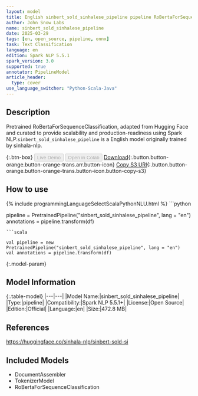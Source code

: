 ```yaml
---
layout: model
title: English sinbert_sold_sinhalese_pipeline pipeline RoBertaForSequenceClassification from sinhala-nlp
author: John Snow Labs
name: sinbert_sold_sinhalese_pipeline
date: 2025-03-29
tags: [en, open_source, pipeline, onnx]
task: Text Classification
language: en
edition: Spark NLP 5.5.1
spark_version: 3.0
supported: true
annotator: PipelineModel
article_header:
  type: cover
use_language_switcher: "Python-Scala-Java"
---
```


## Description

Pretrained RoBertaForSequenceClassification, adapted from Hugging Face and curated to provide scalability and production-readiness using Spark NLP.`sinbert_sold_sinhalese_pipeline` is a English model originally trained by sinhala-nlp.

{:.btn-box}
<button class="button button-orange" disabled>Live Demo</button>
<button class="button button-orange" disabled>Open in Colab</button>
[Download](https://s3.amazonaws.com/auxdata.johnsnowlabs.com/public/models/sinbert_sold_sinhalese_pipeline_en_5.5.1_3.0_1743225819423.zip){:.button.button-orange.button-orange-trans.arr.button-icon}
[Copy S3 URI](s3://auxdata.johnsnowlabs.com/public/models/sinbert_sold_sinhalese_pipeline_en_5.5.1_3.0_1743225819423.zip){:.button.button-orange.button-orange-trans.button-icon.button-copy-s3}

## How to use



<div class="tabs-box" markdown="1">
{% include programmingLanguageSelectScalaPythonNLU.html %}
```python

pipeline = PretrainedPipeline("sinbert_sold_sinhalese_pipeline", lang = "en")
annotations =  pipeline.transform(df)   

```
```scala

val pipeline = new PretrainedPipeline("sinbert_sold_sinhalese_pipeline", lang = "en")
val annotations = pipeline.transform(df)

```
</div>

{:.model-param}
## Model Information

{:.table-model}
|---|---|
|Model Name:|sinbert_sold_sinhalese_pipeline|
|Type:|pipeline|
|Compatibility:|Spark NLP 5.5.1+|
|License:|Open Source|
|Edition:|Official|
|Language:|en|
|Size:|472.8 MB|

## References

https://huggingface.co/sinhala-nlp/sinbert-sold-si

## Included Models

- DocumentAssembler
- TokenizerModel
- RoBertaForSequenceClassification